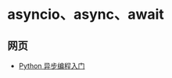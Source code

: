 # asyncio、async、await

## 网页

- [Python 异步编程入门](https://www.ruanyifeng.com/blog/2019/11/python-asyncio.html)

